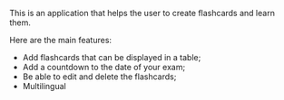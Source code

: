 This is an application that helps the user to create flashcards and learn them.

Here are the main features:

- Add flashcards that can be displayed in a table;
- Add a countdown to the date of your exam;
- Be able to edit and delete the flashcards;
- Multilingual